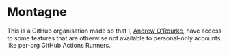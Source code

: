 # Montagne

This is a GitHub organisation made so that I, [Andrew O'Rourke](https://github.com/AndrewMontagne), have access to some features that are otherwise not available to personal-only accounts, like per-org GitHub Actions Runners.

